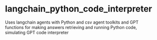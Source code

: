 # langchain_python_code_interpreter


Uses langchain agents with Python and csv agent toolkits and GPT functions for making answers retrieving and running Python code, simulating GPT code interpreter

